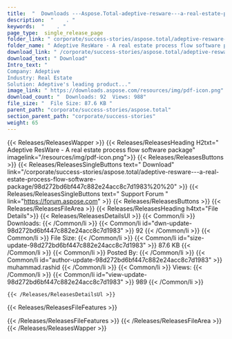 ```yaml
---
title:  "  Downloads ---Aspose.Total-adeptive-resware---a-real-estate-process-flow-software-package . " 
description:  "    . " 
keywords:  "    . " 
page_type:  single_release_page
folder_link: " corporate/success-stories/aspose.total/adeptive-resware---a-real-estate-process-flow-software-package/"
folder_name: " Adeptive ResWare - A real estate process flow software package"
download_link: " /corporate/success-stories/aspose.total/adeptive-resware---a-real-estate-process-flow-software-package/98d272bd6bf447c882e24acc8c7d1983"
download_text: " Download"
Intro_text: " 
Company: Adeptive
Industry: Real Estate
Solution: Adeptive's leading product..."
image_link: " https://downloads.aspose.com/resources/img/pdf-icon.png"
download_count: "  Downloads: 92  Views: 988"
file_size: "  File Size: 87.6 KB "
parent_path: "corporate/success-stories/aspose.total"
section_parent_path: "corporate/success-stories"
weight: 65 
---
```


{{< Releases/ReleasesWapper >}}
  {{< Releases/ReleasesHeading H2txt=" Adeptive ResWare - A real estate process flow software package" imagelink="/resources/img/pdf-icon.png">}}
  {{< Releases/ReleasesButtons >}}
    {{< Releases/ReleasesSingleButtons text=" Download" link="/corporate/success-stories/aspose.total/adeptive-resware---a-real-estate-process-flow-software-package/98d272bd6bf447c882e24acc8c7d1983%20%20" >}}
    {{< Releases/ReleasesSingleButtons text=" Support Forum " link="https://forum.aspose.com" >}}
  {{< Releases/ReleasesButtons >}}
  {{< Releases/ReleasesFileArea >}}
    {{< Releases/ReleasesHeading h4txt="File Details">}}
    {{< Releases/ReleasesDetailsUl >}}
            {{< Common/li  >}} Downloads: {{< /Common/li >}} 
      {{< Common/li id="dwn-update-98d272bd6bf447c882e24acc8c7d1983" >}} 92 {{< /Common/li >}} 
      {{< Common/li  >}} File Size: {{< /Common/li >}} 
      {{< Common/li id="size-update-98d272bd6bf447c882e24acc8c7d1983" >}} 87.6 KB {{< /Common/li >}} 
      {{< Common/li  >}} Posted By: {{< /Common/li >}} 
      {{< Common/li id="author-update-98d272bd6bf447c882e24acc8c7d1983" >}} muhammad.rashid {{< /Common/li >}} 
      {{< Common/li  >}} Views: {{< /Common/li >}} 
      {{< Common/li id="view-update-98d272bd6bf447c882e24acc8c7d1983" >}} 989 {{< /Common/li >}} 

    {{< /Releases/ReleasesDetailsUl >}}

  {{< Releases/ReleasesFileFeatures >}}
      
  {{< /Releases/ReleasesFileFeatures >}}
 {{< /Releases/ReleasesFileArea >}}
{{< /Releases/ReleasesWapper >}}


